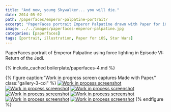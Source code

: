 ```yaml
---
title: "And now, young Skywalker... you will die."
date: 2014-05-02
path: /paperfaces/emperor-palpatine-portrait/
excerpt: "PaperFaces portrait Emperor Palpatine drawn with Paper for iOS on an iPad."
image: ../../images/paperfaces-emperor-palpatine.jpg
categories: [paperfaces]
tags: [portrait, illustration, Paper for iOS, Star Wars]
---
```


PaperFaces portrait of Emperor Palpatine using force lighting in Episode VI: Return of the Jedi.

{% include_cached boilerplate/paperfaces-4.md %}

{% figure caption:"Work in progress screen captures Made with Paper." class:"gallery-3-col" %}
[![Work in process screenshot](../../images/paperfaces-emperor-palpatine-process-1-600.jpg)](../../images/paperfaces-emperor-palpatine-process-1-lg.jpg) [![Work in process screenshot](../../images/paperfaces-emperor-palpatine-process-2-600.jpg)](../../images/paperfaces-emperor-palpatine-process-2-lg.jpg) [![Work in process screenshot](../../images/paperfaces-emperor-palpatine-process-3-600.jpg)](../../images/paperfaces-emperor-palpatine-process-3-lg.jpg) [![Work in process screenshot](../../images/paperfaces-emperor-palpatine-process-4-600.jpg)](../../images/paperfaces-emperor-palpatine-process-4-lg.jpg) [![Work in process screenshot](../../images/paperfaces-emperor-palpatine-process-5-600.jpg)](../../images/paperfaces-emperor-palpatine-process-5-lg.jpg) [![Work in process screenshot](../../images/paperfaces-emperor-palpatine-process-6-600.jpg)](../../images/paperfaces-emperor-palpatine-process-6-lg.jpg) [![Work in process screenshot](../../images/paperfaces-emperor-palpatine-process-7-600.jpg)](../../images/paperfaces-emperor-palpatine-process-7-lg.jpg)
{% endfigure %}
